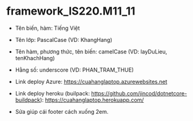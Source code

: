 # framework_IS220.M11_11

- Tên biến, hàm: Tiếng Việt
- Tên lớp: PascalCase (VD: KhangHang)
- Tên hàm, phương thức, tên biến: camelCase (VD: layDuLieu, tenKhachHang)
- Hằng số: underscore (VD: PHAN_TRAM_THUE)

- Link deploy Azure:
https://cuahanglaptop.azurewebsites.net

- Link deploy heroku (builpack: https://github.com/jincod/dotnetcore-buildpack):
https://cuahanglaptop.herokuapp.com/


- Sửa giúp cái footer cách xuống 2em.
